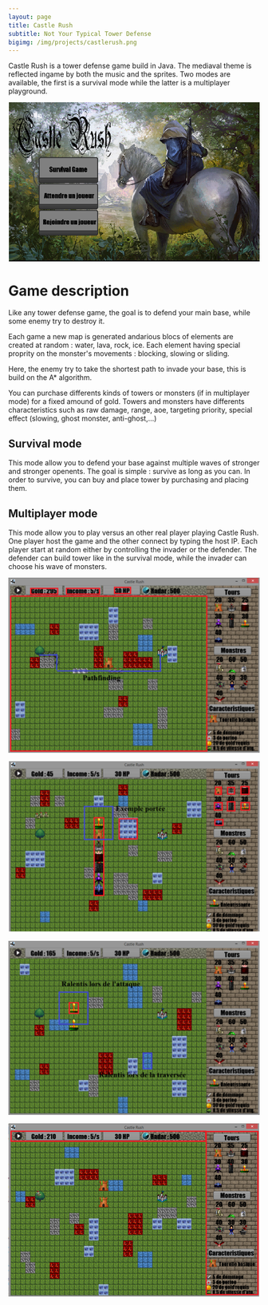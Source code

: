 ```yaml
---
layout: page
title: Castle Rush
subtitle: Not Your Typical Tower Defense
bigimg: /img/projects/castlerush.png
---
```


Castle Rush is a tower defense game build in Java.
The mediaval theme is reflected ingame by both the music and the sprites.
Two modes are available, the first is a survival mode while the latter is a multiplayer playground.

![alt text](/img/projects/castlerush/menu.png "Logo Title Text 1")

# Game description

Like any tower defense game, the goal is to defend your main base, while some enemy try to destroy it.

Each game a new map is generated andarious blocs of elements are created at random : water, lava, rock, ice. Each element having special proprity on the monster's movements : blocking, slowing or sliding.

Here, the enemy try to take the shortest path to invade your base, this is build on the A* algorithm.

You can purchase differents kinds of towers or monsters (if in multiplayer mode) for a fixed amound of gold. Towers and monsters have differents characteristics such as raw damage, range, aoe, targeting priority, special effect (slowing, ghost monster, anti-ghost,...)

## Survival mode

This mode allow you to defend your base against multiple waves of stronger and stronger openents.
The goal is simple : survive as long as you can.
In order to survive, you can buy and place tower by purchasing and placing them.

## Multiplayer mode

This mode allow you to play versus an other real player playing Castle Rush.
One player host the game and the other connect by typing the host IP.
Each player start at random either by controlling the invader or the defender.
The defender can build tower like in the survival mode, while the invader can choose his wave of monsters.


![alt text](/img/projects/castlerush/1.png "Logo Title Text 1")

![alt text](/img/projects/castlerush/2.png "Logo Title Text 1")

![alt text](/img/projects/castlerush/3.png "Logo Title Text 1")

![alt text](/img/projects/castlerush/4.png "Logo Title Text 1")
